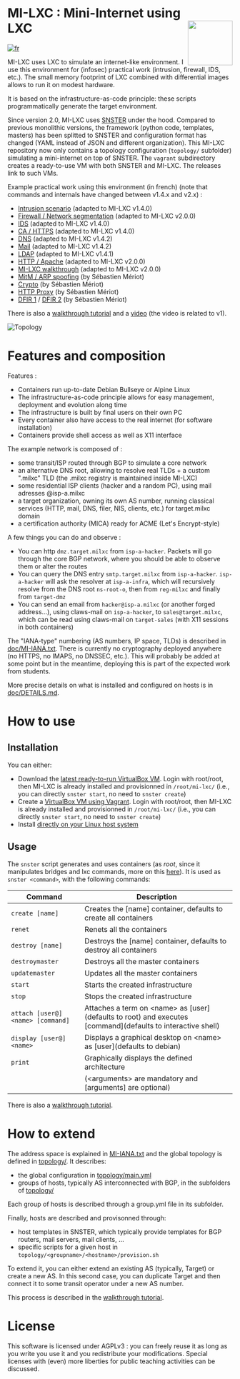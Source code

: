 # MI-LXC : Mini-Internet using LXC&nbsp;&nbsp;&nbsp;&nbsp;&nbsp;&nbsp;&nbsp;&nbsp;&nbsp;&nbsp;&nbsp;&nbsp; <img src="https://github.com/flesueur/mi-lxc/blob/master/doc/logo.png" width="100" style="float: right;">

[![fr](https://img.shields.io/badge/lang-fr-informational)](https://github.com/flesueur/mi-lxc/blob/master/doc/README.fr.md)

MI-LXC uses LXC to simulate an internet-like environment. I use this environment for (infosec) practical work (intrusion, firewall, IDS, etc.). The small memory footprint of LXC combined with differential images allows to run it on modest hardware.

It is based on the infrastructure-as-code principle: these scripts programmatically generate the target environment.

Since version 2.0, MI-LXC uses [SNSTER](https://framagit.org/flesueur/snster) under the hood. Compared to previous monolithic versions, the framework (python code, templates, masters) has been splitted to SNSTER and configuration format has changed (YAML instead of JSON and different organization). This MI-LXC repository now only contains a topology configuration (`topology/` subfolder) simulating a mini-internet on top of SNSTER. The `vagrant` subdirectory creates a ready-to-use VM with both SNSTER and MI-LXC. The releases link to such VMs.

Example practical work using this environment (in french) (note that commands and internals have changed between v1.4.x and v2.x) :

* [Intrusion scenario](https://git.kaz.bzh/francois.lesueur/LPCyber/src/branch/master/tp1-intrusion.md) (adapted to MI-LXC v1.4.0)
* [Firewall / Network segmentation](https://git.kaz.bzh/francois.lesueur/R3.06/src/branch/master/td6-archi.md) (adapted to MI-LXC v2.0.0)
* [IDS](https://git.kaz.bzh/francois.lesueur/LPCyber/src/branch/master/tp2-idps.md) (adapted to MI-LXC v1.4.0)
* [CA / HTTPS](https://git.kaz.bzh/francois.lesueur/LPCyber/src/branch/master/tp4-https.md) (adapted to MI-LXC v1.4.0)
* [DNS](https://git.kaz.bzh/francois.lesueur/M3102/src/branch/master/td5-dns.md) (adapted to MI-LXC v1.4.2)
* [Mail](https://git.kaz.bzh/francois.lesueur/M3102/src/branch/master/td6-mail.md) (adapted to MI-LXC v1.4.2)
* [LDAP](https://git.kaz.bzh/francois.lesueur/LPCyber/src/branch/master/tp7-ldap.md) (adapted to MI-LXC v1.4.1)
* [HTTP / Apache](https://git.kaz.bzh/francois.lesueur/R3.06/src/branch/master/td3-apache.md) (adapted to MI-LXC v2.0.0)
* [MI-LXC walkthrough](https://git.kaz.bzh/francois.lesueur/R3.06/src/branch/master/td1-milxc.md) (adapted to MI-LXC v2.0.0)
* [MitM / ARP spoofing](https://github.com/PandiPanda69/edu-isen-tp-ap4/blob/main/TP1-MitM.md) (by Sébastien Mériot)
* [Crypto](https://github.com/PandiPanda69/edu-isen-tp-ap4/blob/main/TP3-crypto.md) (by Sébastien Mériot)
* [HTTP Proxy](https://github.com/PandiPanda69/edu-isen-tp-ap4/blob/main/TP5-IDS.md) (by Sébastien Mériot)
* [DFIR 1](https://github.com/PandiPanda69/edu-isen-tp-ap4/blob/984b44c3c644dffe1c898fd6f5b3f5719e0c6e58/TP6-DFIR.md) / [DFIR 2](https://github.com/PandiPanda69/edu-isen-tp-ap4/blob/main/TP6-DFIR.md) (by Sébastien Mériot)

There is also a [walkthrough tutorial](doc/TUTORIAL.md) and a [video](https://www.youtube.com/watch?v=waCsmE7BeZs) (the video is related to v1).

![Topology](https://github.com/flesueur/mi-lxc/blob/master/doc/topologie.png)


# Features and composition

Features :

* Containers run up-to-date Debian Bullseye or Alpine Linux
* The infrastructure-as-code principle allows for easy management, deployment and evolution along time
* The infrastructure is built by final users on their own PC
* Every container also have access to the real internet (for software installation)
* Containers provide shell access as well as X11 interface

The example network is composed of :

* some transit/ISP routed through BGP to simulate a core network
* an alternative DNS root, allowing to resolve real TLDs + a custom ".milxc" TLD (the .milxc registry is maintained inside MI-LXC)
* some residential ISP clients (hacker and a random PC), using mail adresses \@isp-a.milxc
* a target organization, owning its own AS number, running classical services (HTTP, mail, DNS, filer, NIS, clients, etc.) for target.milxc domain
* a certification authority (MICA) ready for ACME (Let's Encrypt-style)

A few things you can do and observe :

* You can http `dmz.target.milxc` from `isp-a-hacker`. Packets will go through the core BGP network, where you should be able to observe them or alter the routes
* You can query the DNS entry `smtp.target.milxc` from `isp-a-hacker`. `isp-a-hacker` will ask the resolver at `isp-a-infra`, which will recursively resolve from the DNS root `ns-root-o`, then from `reg-milxc` and finally from `target-dmz`
* You can send an email from `hacker@isp-a.milxc` (or another forged address...), using claws-mail on `isp-a-hacker`, to `sales@target.milxc`, which can be read using claws-mail on `target-sales` (with X11 sessions in both containers)

The "IANA-type" numbering (AS numbers, IP space, TLDs) is described in [doc/MI-IANA.txt](https://github.com/flesueur/mi-lxc/blob/master/doc/MI-IANA.txt). There is currently no cryptography deployed anywhere (no HTTPS, no IMAPS, no DNSSEC, etc.). This will probably be added at some point but in the meantime, deploying this is part of the expected work from students.

More precise details on what is installed and configured on hosts is in [doc/DETAILS.md](doc/DETAILS.md).

# How to use

## Installation

You can either:
* Download the [latest ready-to-run VirtualBox VM](https://github.com/flesueur/mi-lxc/releases/latest). Login with root/root, then MI-LXC is already installed and provisionned in `/root/mi-lxc/` (i.e., you can directly `snster start`, no need to `snster create`)
* Create a [VirtualBox VM using Vagrant](doc/INSTALL.md#installation-on-windowsmacoslinux-using-vagrant). Login with root/root, then MI-LXC is already installed and provisionned in `/root/mi-lxc/` (i.e., you can directly `snster start`, no need to `snster create`)
* Install [directly on your Linux host system](doc/INSTALL.md#installation-on-linux)


Usage
-----

The `snster` script generates and uses containers (as *root*, since it manipulates bridges and lxc commands, more on this [here](#what-is-done-with-root-permissions-)). It is used as `snster <command>`, with the following commands:

| Command                          | Description |
| -------------------------------- | ----------- |
| `create [name]`                  | Creates the [name] container, defaults to create all containers
| `renet`                          | Renets all the containers
| `destroy [name]`                 | Destroys the [name] container, defaults to destroy all containers
| `destroymaster`                  | Destroys all the master containers
| `updatemaster`                   | Updates all the master containers
| `start`                          | Starts the created infrastructure
| `stop`                           | Stops the created infrastructure
| `attach [user@]<name> [command]` | Attaches a term on \<name> as [user](defaults to root) and executes [command](defaults to interactive shell)
| `display [user@]<name>`          | Displays a graphical desktop on \<name> as [user](defaults to debian)
| `print`                          | Graphically displays the defined architecture
|                                  | (\<arguments> are mandatory and [arguments] are optional)|


There is also a [walkthrough tutorial](doc/TUTORIAL.md).


# How to extend

The address space is explained in [MI-IANA.txt](doc/MI-IANA.txt) and the global topology is defined in [topology/](topology/). It describes:

* the global configuration in [topology/main.yml](topology/main.yml)
* groups of hosts, typically AS interconnected with BGP, in the subfolders of [topology/](topology/)

Each group of hosts is described through a group.yml file in its subfolder.

Finally, hosts are described and provisonned through:
* host templates in SNSTER, which typically provide templates for BGP routers, mail servers, mail clients, ...
* specific scripts for a given host in `topology/<groupname>/<hostname>/provision.sh`

To extend it, you can either extend an existing AS (typically, Target) or create a new AS. In this second case, you can duplicate Target and then connect it to some transit operator under a new AS number.

This process is described in the [walkthrough tutorial](doc/TUTORIAL.md).


# License
This software is licensed under AGPLv3 : you can freely reuse it as long as you write you use it and you redistribute your modifications. Special licenses with (even) more liberties for public teaching activities can be discussed.
